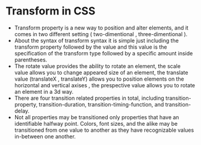 # Transform in CSS
* Transform property is a new way to position and alter elements, and it comes in two different setting ( two-dimentional , three-dimentional ).
* About the syntax of transform syntax it is simple just including the transform property followed by the value and this value is the specification of the transform type followed by a specific amount inside parentheses.
* The rotate value provides the ability to rotate an element, the scale value allows you to change appeared size of an element, the translate value (translateX , translateY) allows you to position elements on the horizontal and vertical axises , the prespective value allows you to rotate an element in a 3d way.
* There are four transition related properties in total, including transition-property, transition-duration, transition-timing-function, and transition-delay.
* Not all properties may be transitioned only properties that have an identifiable halfway point. Colors, font sizes, and the alike may be transitioned from one value to another as they have recognizable values in-between one another.